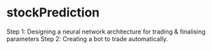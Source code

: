 # stockPrediction
Step 1: Designing a neural network architecture for trading & finalising parameters
Step 2: Creating a bot to trade automatically.
